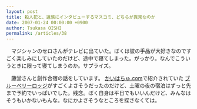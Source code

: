 ```yaml
---
layout: post
title: 殺人犯と、遺族にインタビューするマスコミ、どちらが異常なのか
date: 2007-01-24 00:00:00 +0900
author: Tsukasa OISHI
permalink: /articles/38
---
```



　マジシャンのセロさんがテレビに出ていた。ぼくは彼の手品が大好きなのですごく楽しみにしていたのだけど、途中で寝てしまった。がっかり。なんでこういうときに限って寝てしまうのか。サプライズ。  

　藤堂さんと創作合宿の話をしています。 [かいはちゅ.com](http://www.kaihachu.com/)で紹介されていた [ブルーベリーロッジ](http://www.tokinosumika.com/gotemba/blueberry.html)がすごくよさそうだったのだけど、土曜の夜の宿泊はずっと先まで予約でいっぱいでした。残念。ぼく自身は平日でもいいんだけど、みんなはそうもいかないもんな。なにかよさそうなところを探さなくては。  

